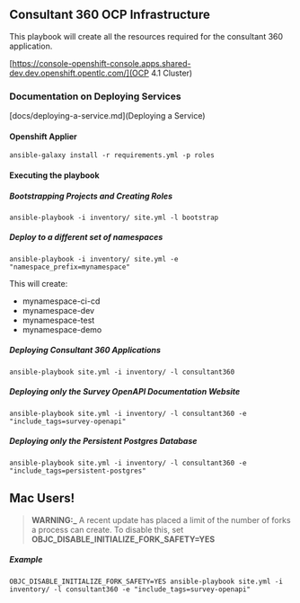 ## Consultant 360 OCP Infrastructure

This playbook will create all the resources required for the consultant 360 application.

[https://console-openshift-console.apps.shared-dev.dev.openshift.opentlc.com/](OCP 4.1 Cluster)

### Documentation on Deploying Services
[docs/deploying-a-service.md](Deploying a Service)

#### Openshift Applier

```
ansible-galaxy install -r requirements.yml -p roles
```

#### Executing the playbook

##### Bootstrapping Projects and Creating Roles

```
ansible-playbook -i inventory/ site.yml -l bootstrap
```

##### Deploy to a different set of namespaces
```
ansible-playbook -i inventory/ site.yml -e "namespace_prefix=mynamespace"
```
This will create:
* mynamespace-ci-cd
* mynamespace-dev
* mynamespace-test
* mynamespace-demo

##### Deploying Consultant 360 Applications

```
ansible-playbook site.yml -i inventory/ -l consultant360
```

##### Deploying only the Survey OpenAPI Documentation Website

```
ansible-playbook site.yml -i inventory/ -l consultant360 -e "include_tags=survey-openapi"
```

##### Deploying only the Persistent Postgres Database

```
ansible-playbook site.yml -i inventory/ -l consultant360 -e "include_tags=persistent-postgres"
```

## Mac Users!

> **WARNING:\_** A recent update has placed a limit of the number of forks a process can create. To disable this, set **OBJC_DISABLE_INITIALIZE_FORK_SAFETY=YES**

##### Example

```
OBJC_DISABLE_INITIALIZE_FORK_SAFETY=YES ansible-playbook site.yml -i inventory/ -l consultant360 -e "include_tags=survey-openapi"
```
